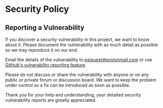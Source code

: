 # Security Policy

## Reporting a Vulnerability

If you discover a security vulnerability in this project, we want to know about it. 
Please document the vulnerability with as much detail as possible so we may reproduce it on our end.

Email the details of the vulnerability to psiquest@protonmail.com or use [GitHub's vulnerability reporting feature](https://github.com/PsiQuestOrg/psi-quest/security/advisories/new).

Please do not discuss or share the vulnerability with anyone or on any public or private forum or discussion board.
We want to keep the problem under control so a fix can be introduced as soon as possible.

Thank you for your help and understanding, your detailed security vulnerability reports are greatly appreciated.
